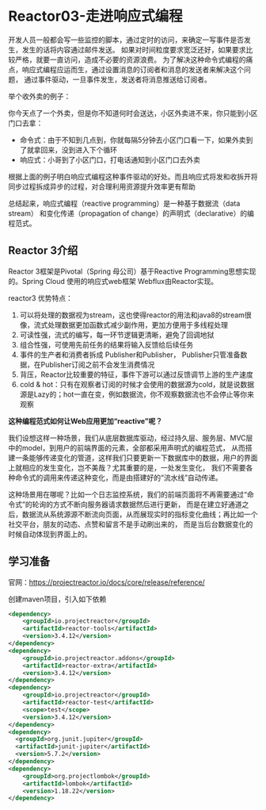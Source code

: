 # Reactor03-走进响应式编程

开发人员一般都会写一些监控的脚本，通过定时的访问，来确定一写事件是否发生，发生的话将内容通过邮件发送。
如果对时间粒度要求宽泛还好，如果要求比较严格，就要一直访问，造成不必要的资源浪费。
为了解决这种命令式编程的痛点，响应式编程应运而生，通过设置消息的订阅者和消息的发送者来解决这个问题，
通过事件驱动，一旦事件发生，发送者将消息推送给订阅者。

举个收外卖的例子：

你今天点了一个外卖，但是你不知道何时会送达，小区外卖进不来，你只能到小区门口去拿：

* 命令式：由于不知到几点到，你就每隔5分钟去小区门口看一下，如果外卖到了就拿回来，没到进入下个循环
* 响应式：小哥到了小区门口，打电话通知到小区门口去外卖

根据上面的例子明白响应式编程这种事件驱动的好处。而且响应式将发和收拆开将同步过程拆成异步的过程，对合理利用资源提升效率更有帮助

总结起来，响应式编程（reactive programming）是一种基于数据流（data stream）
和变化传递（propagation of change）的声明式（declarative）的编程范式。

## Reactor 3介绍

Reactor 3框架是Pivotal（Spring 母公司）基于Reactive Programming思想实现的。Spring Cloud 使用的响应式web框架 Webflux由Reactor实现。

reactor3 优势特点：

1. 可以将处理的数据视为stream，这也使得reactor的用法和java8的stream很像，流式处理数据更加函数式减少副作用，更加方便用于多线程处理
2. 可读性强，流式的编写，每一环节逻辑更清晰，避免了回调地狱
3. 组合性强，可使用先前任务的结果将输入反馈给后续任务
4. 事件的生产者和消费者拆成 Publisher和Publisher， Publisher只管准备数据，在Publisher订阅之前不会发生消费情况
5. 背压，Reactor比较重要的特征，事件下游可以通过反馈调节上游的生产速度
6. cold & hot：只有在观察者订阅的时候才会使用的数据源为cold，就是说数据源是Lazy的；hot一直在变，例如数据流，你不观察数据流也不会停止等你来观察

**这种编程范式如何让Web应用更加“reactive”呢？**

我们设想这样一种场景，我们从底层数据库驱动，经过持久层、服务层、MVC层中的model，到用户的前端界面的元素，全部都采用声明式的编程范式，
从而搭建一条能够传递变化的管道，这样我们只要更新一下数据库中的数据，用户的界面上就相应的发生变化，岂不美哉？尤其重要的是，一处发生变化，
我们不需要各种命令式的调用来传递这种变化，而是由搭建好的“流水线”自动传递。

这种场景用在哪呢？比如一个日志监控系统，我们的前端页面将不再需要通过“命令式”的轮询的方式不断向服务器请求数据然后进行更新，
而是在建立好通道之后，数据流从系统源源不断流向页面，从而展现实时的指标变化曲线；再比如一个社交平台，朋友的动态、点赞和留言不是手动刷出来的，
而是当后台数据变化的时候自动体现到界面上的。

## 学习准备

官网：https://projectreactor.io/docs/core/release/reference/

创建maven项目，引入如下依赖

``` xml
<dependency>
    <groupId>io.projectreactor</groupId>
    <artifactId>reactor-tools</artifactId>
    <version>3.4.12</version>
</dependency>
<dependency>
    <groupId>io.projectreactor.addons</groupId>
    <artifactId>reactor-extra</artifactId>
    <version>3.4.12</version>
</dependency>
<dependency>
    <groupId>io.projectreactor</groupId>
    <artifactId>reactor-test</artifactId>
    <scope>test</scope>
    <version>3.4.12</version>
</dependency>
<dependency>
  <groupId>org.junit.jupiter</groupId>
  <artifactId>junit-jupiter</artifactId>
  <version>5.7.2</version>
</dependency>
<dependency>
    <groupId>org.projectlombok</groupId>
    <artifactId>lombok</artifactId>
    <version>1.18.22</version>
</dependency>
```